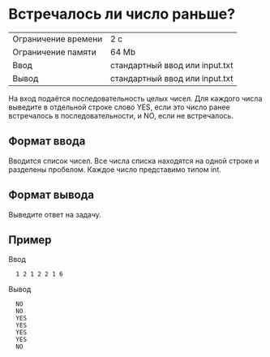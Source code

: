 # Встречалось ли число раньше?
<table>
 <tr>
    <td>Ограничение времени</td>
    <td>2 c</td>
 </tr>
 <tr>
    <td>Ограничение памяти</td>
    <td>64 Mb</td>
 </tr>
  <tr>
    <td>Ввод</td>
    <td>стандартный ввод или input.txt</td>
 </tr>
  <tr>
    <td>Вывод</td>
    <td>стандартный ввод или input.txt</td>
 </tr>
</table>


На вход подаётся последовательность целых чисел. Для каждого числа выведите в отдельной строке слово YES, если это число ранее встречалось в последовательности, и NO, если не встречалось.

## Формат ввода
Вводится список чисел. Все числа списка находятся на одной строке и разделены пробелом. Каждое число представимо типом int.

## Формат вывода
Выведите ответ на задачу.

## Пример

Ввод

      1 2 1 2 2 1 6

Вывод

      NO
      NO
      YES
      YES
      YES
      YES
      NO